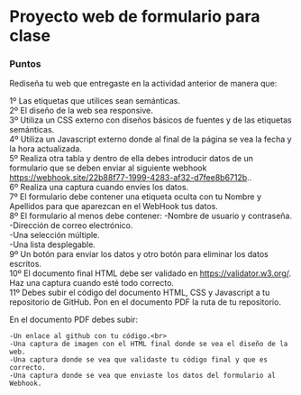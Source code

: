 # Proyecto web de formulario para clase

### Puntos

Rediseña tu web que entregaste en la actividad anterior de manera que:

1º Las etiquetas que utilices sean semánticas.<br>
2º El diseño de la web sea responsive.<br>
3º Utiliza un CSS externo con diseños básicos de fuentes y de las etiquetas semánticas.<br>
4º Utiliza un Javascript externo donde al final de la página se vea la fecha y la hora actualizada.<br>
5º Realiza otra tabla y dentro de ella debes introducir datos de un formulario que se deben enviar al siguiente webhook https://webhook.site/22b88f77-1999-4283-af32-d7fee8b6712b.. <br>
6º Realiza una captura cuando envíes los datos.<br>
7º El formulario debe contener una etiqueta oculta con tu Nombre y Apellidos para que aparezcan en el WebHook tus datos.<br>
8º El formulario al menos debe contener:
    -Nombre de usuario y contraseña.<br>
    -Dirección de correo electrónico.<br>
    -Una selección múltiple.<br>
    -Una lista desplegable.<br>
9º Un botón para enviar los datos y otro botón para eliminar los datos escritos.<br>
10º El documento final HTML debe ser validado en https://validator.w3.org/. Haz una captura cuando esté todo correcto.<br>
11º Debes subir el código del documento HTML, CSS y Javascript a tu repositorio de GitHub. Pon en el documento PDF la ruta de tu repositorio.<br>


En el documento PDF debes subir:<br>

    -Un enlace al github con tu código.<br>
    -Una captura de imagen con el HTML final donde se vea el diseño de la web.
    -Una captura donde se vea que validaste tu código final y que es correcto.
    -Una captura donde se vea que enviaste los datos del formulario al Webhook.